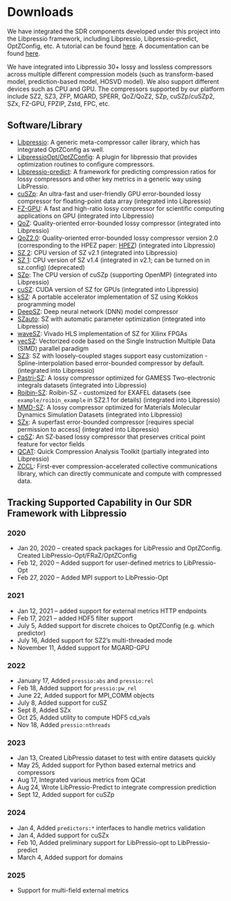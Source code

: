 # Downloads

We have integrated the SDR components developed under this project into the Libpressio framework, including Libpressio, Libpressio-predict, OptZConfig, etc. A tutorial can be found [here](https://github.com/robertu94/libpressio_tutorial). A documentation can be found [here](https://robertu94.github.io/libpressio/).

We have integrated into Libpressio 30+ lossy and lossless compressors across multiple different compression models (such as transform-based model, prediction-based model, HOSVD model). We also support different devices such as CPU and GPU. The compressors supported by our platform include SZ2, SZ3, ZFP, MGARD, SPERR, QoZ/QoZ2, SZp, cuSZp/cuSZp2, SZx, FZ-GPU, FPZIP, Zstd, FPC, etc.

## Software/Library

- [Libpressio](https://github.com/robertu94/libpressio): A generic meta-compressor caller library, which has integrated OptZConfig as well.
- [LibpressioOpt/OptZConfig](https://github.com/robertu94/libpressio_opt): A plugin for libpressio that provides optimization routines to configure compressors.
- [Libpressio-predict](https://github.com/robertu94/libpressio-predict): A framework for predicting compression ratios for lossy compressors and other key metrics in a generic way using LibPressio.
- [cuSZp](https://github.com/szcompressor/cuSZp): An ultra-fast and user-friendly GPU error-bounded lossy compressor for floating-point data array (integrated into Libpressio)
- [FZ-GPU](https://github.com/szcompressor/FZ-GPU): A fast and high-ratio lossy compressor for scientific computing applications on GPU (integrated into Libpressio)
- [QoZ](https://github.com/szcompressor/QoZ/tree/main): Quality-oriented error-bounded lossy compressor  (integrated into Libpressio)
- [QoZ2.0](https://github.com/szcompressor/QoZ): Quality-oriented error-bounded lossy compressor version 2.0 (corresponding to the HPEZ paper: [HPEZ](https://dl.acm.org/doi/10.1145/3639259))  (integrated into Libpressio)
- [SZ 2](https://github.com/szcompressor/SZ): CPU version of SZ v2.1  (integrated into Libpressio)
- [SZ 1](https://github.com/szcompressor/SZ): CPU version of SZ v1.4 (integrated in v2.1; can be turned on in sz.config) (deprecated)
- [SZp](https://github.com/szcompressor/szp): The CPU version of cuSZp (supporting OpenMP)  (integrated into Libpressio)
- [cuSZ](https://github.com/szcompressor/cuSZ): CUDA version of SZ for GPUs  (integrated into Libpressio)
- [kSZ](https://github.com/szcompressor/kokkosSZ): A portable accelerator implementation of SZ using Kokkos programming model  
- [DeepSZ](https://github.com/szcompressor/DeepSZ): Deep neural network (DNN) model compressor  
- [SZauto](https://github.com/szcompressor/SZauto): SZ with automatic parameter optimization (integrated into Libpressio) 
- [waveSZ](https://github.com/szcompressor/SZ_HLS): Vivado HLS implementation of SZ for Xilinx FPGAs  
- [vecSZ](https://github.com/szcompressor/vecSZ): Vectorized code based on the Single Instruction Multiple Data (SIMD) parallel paradigm  
- [SZ3](https://github.com/szcompressor/SZ3): SZ with loosely-coupled stages support easy customization - Spline-interpolation based error-bounded compressor by default. (integrated into Libpressio)  
- [Pastri-SZ](https://github.com/szcompressor/SZ): A lossy compressor optimized for GAMESS Two-electronic integrals datasets  (integrated into Libpressio)
- [Roibin-SZ](https://github.com/szcompressor/SZ): Roibin-SZ - customized for EXAFEL datasets (see `example/roibin_example` in SZ2.1 for details)  (integrated into Libpressio)
- [MMD-SZ](https://github.com/szcompressor/MMD-SZ): A lossy compressor optimized for Materials Molecular Dynamics Simulation Datasets  (integrated into Libpressio)
- [SZx](https://github.com/szcompressor/SZx): A superfast error-bounded compressor [requires special permission to access]  (integrated into Libpressio)
- [cpSZ](https://github.com/szcompressor/cpSZ): An SZ-based lossy compressor that preserves critical point feature for vector fields  
- [QCAT](https://github.com/szcompressor/qcat): Quick Compression Analysis Toolkit (partially integrated into Libpressio)
- [ZCCL](https://zccl.org): First-ever compression-accelerated collective communications library, which can directly communicate and compute with compressed data.

## Tracking Supported Capability in Our SDR Framework with Libpressio

### 2020
- Jan 20, 2020 – created spack packages for LibPressio and OptZConfig. Created LibPressio-Opt/FRaZ/OptZConfig
- Feb 12, 2020 – Added support for user-defined metrics to LibPressio-Opt
- Feb 27, 2020 – Added MPI support to LibPressio-Opt

### 2021
- Jan 12, 2021 – added support for external metrics HTTP endpoints
- Feb 17, 2021 – added HDF5 filter support
- July 5, Added support for discrete choices to OptZConfig (e.g. which predictor)
- July 16, Added support for SZ2’s multi-threaded mode
- November 11, Added support for MGARD-GPU

### 2022
- January 17, Added `pressio:abs` and `pressio:rel`
- Feb 18, Added support for `pressio:pw_rel`
- June 22, Added support for MPI_COMM objects
- July 8, Added support for cuSZ
- Sept 8, Added SZx
- Oct 25, Added utility to compute HDF5 cd_vals
- Nov 18, Added `pressio:nthreads`

### 2023
- Jan 13, Created LibPressio dataset to test with entire datasets quickly
- May 25, Added support for Python based external metrics and compressors
- Aug 17, Integrated various metrics from QCat
- Aug 24, Wrote LibPressio-Predict to integrate compression prediction
- Sept 12, Added support for cuSZp

### 2024
- Jan 4, Added `predictors:*` interfaces to handle metrics validation
- Jan 4, Added support for cuSZx
- Feb 10, Added preliminary support for LibPressio-opt to LibPressio-predict
- March 4, Added support for domains

### 2025
- Support for multi-field external metrics

